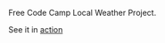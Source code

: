 Free Code Camp Local Weather Project.

See it in [action](http://j-klassen.github.io/fcc-local-weather/)